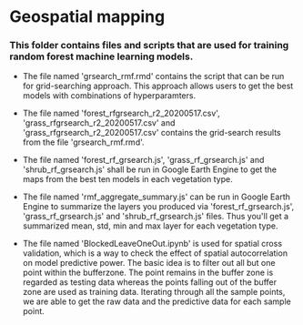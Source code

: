 
# Geospatial mapping

### This folder contains files and scripts that are used for training random forest machine learning models.


- The file named 'grsearch_rmf.rmd' contains the script that can be run for grid-searching approach. This approach allows users to get the best models with combinations of hyperparamters. 

- The file named 'forest_rfgrsearch_r2_20200517.csv', 'grass_rfgrsearch_r2_20200517.csv' and 'grass_rfgrsearch_r2_20200517.csv' contains the grid-search results from the file 'grsearch_rmf.rmd'.

- The file named 'forest_rf_grsearch.js', 'grass_rf_grsearch.js' and 'shrub_rf_grsearch.js' shall be run in Google Earth Engine to get the maps from the best ten models in each vegetation type.

- The file named 'rmf_aggregate_summary.js' can be run in Google Earth Engine to summarize the layers you produced via 'forest_rf_grsearch.js', 'grass_rf_grsearch.js' and 'shrub_rf_grsearch.js' files. Thus you'll get a summarized mean, std, min and max layer for each vegetation type.

- The file named 'BlockedLeaveOneOut.ipynb' is used for spatial cross validation, which is a way to check the effect of spatial autocorrelation on model predictive power. The basic idea is to filter out all but one point within the bufferzone. The point remains in the buffer zone is regarded as testing data whereas the points falling out of the buffer zone are used as training data. Iterating through all the sample points, we are able to get the raw data and the predictive data for each sample point. 
